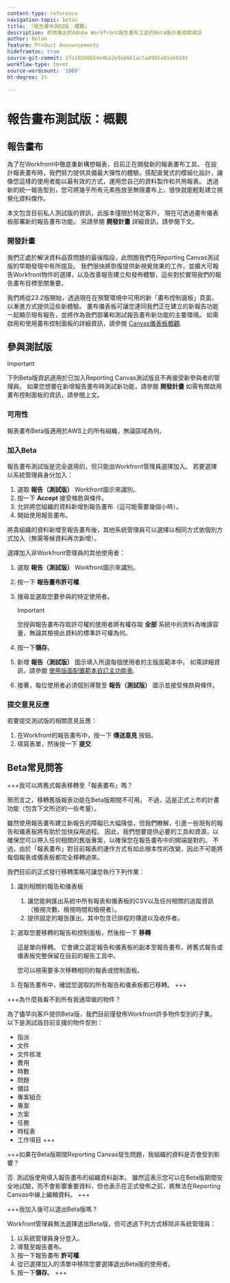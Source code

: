 ```yaml
---
content-type: reference
navigation-topic: betas
title: 「報告畫布測試版：概觀」
description: 即將推出的Adobe Workfront報告畫布工具的Beta版計畫相關資訊
author: Nolan
feature: Product Announcements
hidefromtoc: true
source-git-commit: 2fa10260b54e4ba2e9ab661ac5a4985a91e69191
workflow-type: tm+mt
source-wordcount: '1060'
ht-degree: 1%

---
```



# 報告畫布測試版：概觀

## 報告畫布

為了在Workfront中徹底重新構想報表，目前正在開發新的報表畫布工具。 在設計報表畫布時，我們努力提供具備最大彈性的體驗，搭配直覺式的模組化設計，讓像您這樣的使用者能以最有效的方式，運用您自己的資料製作和共用報表。 透過新的統一報告型別，您可將幾乎所有元素拖放至無限畫布上，很快就能輕鬆建立視覺化資料傑作。

本文包含目前私人測試版的資訊，此版本僅限於特定客戶。 現在可透過畫布儀表板部署新的報告畫布功能。 另請參閱 **開發計畫** 詳細資訊，請參閱下文。

### 開發計畫

我們正處於解決資料品質問題的最後階段，此問題我們在Reporting Canvas測試版的早期發現中有所提及。 我們很快將恢復提供新視覺效果的工作，並擴大可報告Workfront物件的選擇，以及改善報告建立和發佈體驗，這些對於實現我們的報告畫布目標至關重要。

我們將從23.2版開始，透過現在在預覽環境中可用的新「畫布控制面板」頁面，以漸進方式提供這些新體驗。 畫布儀表板可讓您連同我們正在建立的新報告功能一起顯示現有報告，並將作為我們部署和測試報告畫布新功能的主要環境。 如需啟用和使用畫布控制面板的詳細資訊，請參閱 [Canvas儀表板概觀](/help/quicksilver/reports-and-dashboards/dashboards/creating-and-managing-dashboards/canvas-dashboards-overview.md).

## 參與測試版

>[!IMPORTANT]
>
>下列Beta版資訊適用於已加入Reporting Canvas測試版且不再接受新參與者的管理員。 如果您想要在新增報告畫布時測試新功能，請參閱 **開發計畫** 如需有關啟用畫布控制面板的資訊，請參閱上文。

### 可用性

報表畫布Beta版適用於AWS上的所有組織，無論區域為何。

### 加入Beta

報告畫布測試版是完全選用的，但只能由Workfront管理員選擇加入。 若要選擇以系統管理員身分加入：

1. 選取 **報告（測試版）** Workfront圖示來識別。
1. 按一下 **Accept** 接受條款與條件。
1. 允許將您組織的資料新增到報告畫布（這可能需要幾個小時）。
1. 開始使用報告畫布。

將貴組織的資料新增至報告畫布後，其他系統管理員可以選擇以相同方式依個別方式加入（無需等候資料再次新增）。

選擇加入非Workfront管理員的其他使用者：

1. 選取 **報告（測試版）** Workfront圖示來識別。
1. 按一下 **報告畫布許可權**.
1. 搜尋並選取您要參與的特定使用者。

   >[!IMPORTANT]
   >
   >您授與報告畫布存取許可權的使用者將有權存取 **全部** 系統中的資料為唯讀容量，無論其檢視此資料的標準許可權為何。

1. 按一下&#x200B;**儲存**。
1. 新增 **報告（測試版）** 圖示填入所選每個使用者的主版面範本中。 如需詳細資訊，請參閱 [使用版面配置範本自訂主功能表](/help/quicksilver/administration-and-setup/customize-workfront/use-layout-templates/customize-main-menu.md).
1. 接著，每位使用者必須個別導覽至 **報告（測試版）** 圖示並接受條款與條件。

### 提交意見反應

若要提交測試版的相關意見反應：

1. 在Workfront的報告畫布中，按一下 **傳送意見** 按鈕。
1. 填寫表單，然後按一下 **提交**.

## Beta常見問答

+++我可以將舊式報表移轉至「報表畫布」嗎？

簡而言之，移轉舊版報表功能在Beta版期間不可用。 不過，這是正式上市的計畫功能（包含下文所述的一些考量）。

雖然使用報告畫布建立新報告的障礙已大幅降低，但我們瞭解，引進一些現有的報告和儀表板將有助於加快採用過程。 因此，我們想要提供必要的工具和資源，以確保您可以帶入任何相關的舊版專案，以確保您在報告畫布中的開端是對的。 不過，由於「報表畫布」對目前報表的運作方式有如此根本性的改變，因此不可能將每個報表或儀表板都完全移轉過來。

我們目前的正式發行移轉策略可讓您執行下列作業：

1. 識別相關的報告和儀表板

   1. 讓您能夠匯出系統中所有報表和儀表板的CSV以及任何相關的追蹤資訊（檢視次數、檢視時間和檢視者）。
   1. 提供設定的報告匯出，其中包含已排程的傳遞以及收件者。

1. 選取您要移轉的報告和控制面板，然後按一下 **移轉**

   這是單向移轉。 它會建立選定報告和儀表板的副本至報告畫布，將舊式報告或儀表板完整保留在目前的報告工具中。

   您可以視需要多次移轉相同的報表或控制面板。

1. 在報告畫布中，確認您選取的所有報告和儀表板都已移轉。
+++

+++為什麼我看不到所有我通常做的物件？

為了儘早向客戶提供Beta版，我們目前僅發佈Workfront許多物件型別的子集。 以下是測試版目前支援的物件型別：

* 指派
* 文件
* 文件核准
* 費用
* 時數
* 問題
* 備註
* 專案組合
* 專案
* 方案
* 任務
* 時程表
* 工作項目
+++

+++如果在Beta版期間Reporting Canvas發生問題，我組織的資料是否會受到影響？

否. 測試版使用填入報告畫布的組織資料副本。 雖然這表示您可以在Beta版期間安全地試驗，而不會影響重要資料，但也表示在正式發佈之前，將無法在Reporting Canvas中線上編輯資料。
+++

+++我加入後可以退出Beta版嗎？

Workfront管理員無法選擇退出Beta版，但可透過下列方式移除非系統管理員：

1. 以系統管理員身分登入。
1. 導覽至報告畫布。
1. 按一下報告畫布 **許可權**.
1. 從已選擇加入的清單中移除您要選擇退出Beta版的使用者。
1. 按一下&#x200B;**儲存**。
+++
